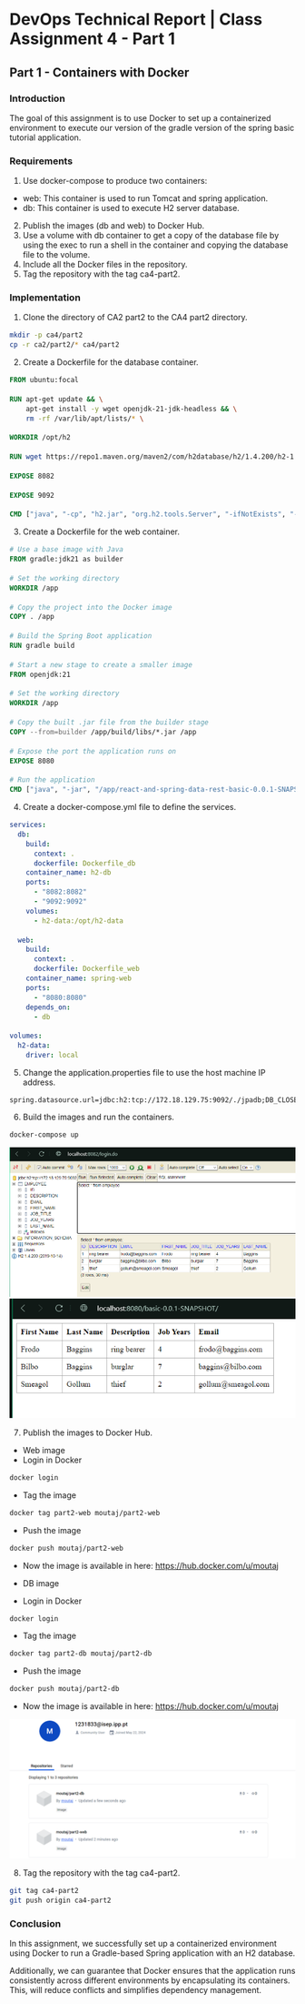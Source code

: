 # DevOps Technical Report | Class Assignment 4 - Part 1

## Part 1 - Containers with Docker

### Introduction
The goal of this assignment is to use Docker to set up a containerized environment to execute our version of the gradle version of the spring basic tutorial application.

### Requirements
1. Use docker-compose to produce two containers:
 * web: This container is used to run Tomcat and spring application.
 * db: This container is used to execute H2 server database.
2. Publish the images (db and web) to Docker Hub.
3. Use a volume with db container to get a copy of the database file by using the exec to run a shell in the container and copying the database file to the volume.
4. Include all the Docker files in the repository.
5. Tag the repository with the tag ca4-part2.

### Implementation
1. Clone the directory of CA2 part2 to the CA4 part2 directory.
```bash
mkdir -p ca4/part2
cp -r ca2/part2/* ca4/part2
```

2. Create a Dockerfile for the database container.
```dockerfile
FROM ubuntu:focal

RUN apt-get update && \
    apt-get install -y wget openjdk-21-jdk-headless && \
    rm -rf /var/lib/apt/lists/* \

WORKDIR /opt/h2

RUN wget https://repo1.maven.org/maven2/com/h2database/h2/1.4.200/h2-1.4.200.jar -O h2.jar

EXPOSE 8082

EXPOSE 9092

CMD ["java", "-cp", "h2.jar", "org.h2.tools.Server", "-ifNotExists", "-web", "-webAllowOthers", "-webPort", "8082", "-tcp", "-tcpAllowOthers", "-tcpPort", "9092"]
```
3. Create a Dockerfile for the web container.
```dockerfile
# Use a base image with Java
FROM gradle:jdk21 as builder

# Set the working directory
WORKDIR /app

# Copy the project into the Docker image
COPY . /app

# Build the Spring Boot application
RUN gradle build

# Start a new stage to create a smaller image
FROM openjdk:21

# Set the working directory
WORKDIR /app

# Copy the built .jar file from the builder stage
COPY --from=builder /app/build/libs/*.jar /app

# Expose the port the application runs on
EXPOSE 8080

# Run the application
CMD ["java", "-jar", "/app/react-and-spring-data-rest-basic-0.0.1-SNAPSHOT.jar"]
```

4. Create a docker-compose.yml file to define the services.
```yaml
services:
  db:
    build:
      context: .
      dockerfile: Dockerfile_db
    container_name: h2-db
    ports:
      - "8082:8082"
      - "9092:9092"
    volumes:
      - h2-data:/opt/h2-data

  web:
    build:
      context: .
      dockerfile: Dockerfile_web
    container_name: spring-web
    ports:
      - "8080:8080"
    depends_on:
      - db

volumes:
  h2-data:
    driver: local
```

5. Change the application.properties file to use the host machine IP address.
```properties
spring.datasource.url=jdbc:h2:tcp://172.18.129.75:9092/./jpadb;DB_CLOSE_DELAY=-1;DB_CLOSE_ON_EXIT=FALSE
```

6. Build the images and run the containers.
```bash
docker-compose up 
```
 ![H2 Database](images/h2DataBase.png)
 ![Spring Application](images/springApplication.png)
 
7. Publish the images to Docker Hub.
* Web image
* Login in Docker
```bash
docker login
```

* Tag the image
```bash
docker tag part2-web moutaj/part2-web
```
* Push the image
```bash
docker push moutaj/part2-web
```
* Now the image is available in here:
  https://hub.docker.com/u/moutaj

* DB image
* Login in Docker
```bash
docker login
```

* Tag the image
```bash
docker tag part2-db moutaj/part2-db
```
* Push the image
```bash
docker push moutaj/part2-db
```

* Now the image is available in here:
  https://hub.docker.com/u/moutaj

![Docker Hub](images/dockerHub.png)

8. Tag the repository with the tag ca4-part2.
```bash
git tag ca4-part2
git push origin ca4-part2
```
### Conclusion
In this assignment, we successfully set up a containerized environment using Docker to run a Gradle-based Spring application with an H2 database.

Additionally, we can guarantee that Docker ensures that the application runs consistently across different environments by encapsulating its containers. This, will reduce conflicts and simplifies dependency management.